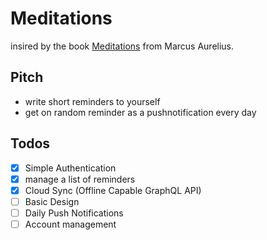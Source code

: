 # Meditations
insired by the book [Meditations](https://en.wikipedia.org/wiki/Meditations) from Marcus Aurelius.

## Pitch
- write short reminders to yourself
- get on random reminder as a pushnotification every day

## Todos
- [x] Simple Authentication
- [x] manage a list of reminders
- [x] Cloud Sync (Offline Capable GraphQL API)
- [ ] Basic Design
- [ ] Daily Push Notifications
- [ ] Account management